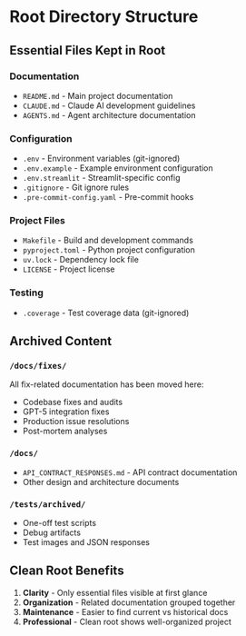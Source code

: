 # Root Directory Structure

## Essential Files Kept in Root

### Documentation
- `README.md` - Main project documentation
- `CLAUDE.md` - Claude AI development guidelines
- `AGENTS.md` - Agent architecture documentation

### Configuration
- `.env` - Environment variables (git-ignored)
- `.env.example` - Example environment configuration
- `.env.streamlit` - Streamlit-specific config
- `.gitignore` - Git ignore rules
- `.pre-commit-config.yaml` - Pre-commit hooks

### Project Files
- `Makefile` - Build and development commands
- `pyproject.toml` - Python project configuration
- `uv.lock` - Dependency lock file
- `LICENSE` - Project license

### Testing
- `.coverage` - Test coverage data (git-ignored)

## Archived Content

### `/docs/fixes/`
All fix-related documentation has been moved here:
- Codebase fixes and audits
- GPT-5 integration fixes
- Production issue resolutions
- Post-mortem analyses

### `/docs/`
- `API_CONTRACT_RESPONSES.md` - API contract documentation
- Other design and architecture documents

### `/tests/archived/`
- One-off test scripts
- Debug artifacts
- Test images and JSON responses

## Clean Root Benefits

1. **Clarity** - Only essential files visible at first glance
2. **Organization** - Related documentation grouped together
3. **Maintenance** - Easier to find current vs historical docs
4. **Professional** - Clean root shows well-organized project